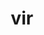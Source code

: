 ---
title: vir
meaning: man
ch: [three, f1, f, ss, ss5, animalia]
pos: noun
stem: vir
genend: ī
abbgender: m.
abbgender2: masc.
gender: masculine
declension: second
six: y
---